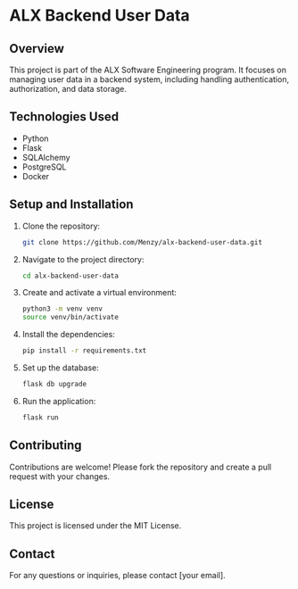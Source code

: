 # ALX Backend User Data

## Overview

This project is part of the ALX Software Engineering program. It focuses on managing user data in a backend system, including handling authentication, authorization, and data storage.

## Technologies Used

- Python
- Flask
- SQLAlchemy
- PostgreSQL
- Docker

## Setup and Installation

1. Clone the repository:
   ```sh
   git clone https://github.com/Menzy/alx-backend-user-data.git
   ```
2. Navigate to the project directory:
   ```sh
   cd alx-backend-user-data
   ```
3. Create and activate a virtual environment:
   ```sh
   python3 -m venv venv
   source venv/bin/activate
   ```
4. Install the dependencies:
   ```sh
   pip install -r requirements.txt
   ```
5. Set up the database:
   ```sh
   flask db upgrade
   ```
6. Run the application:
   ```sh
   flask run
   ```

## Contributing

Contributions are welcome! Please fork the repository and create a pull request with your changes.

## License

This project is licensed under the MIT License.

## Contact

For any questions or inquiries, please contact [your email].
